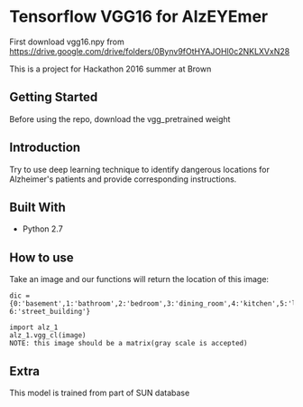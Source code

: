 # Tensorflow VGG16 for AlzEYEmer
First download vgg16.npy from https://drive.google.com/drive/folders/0Bynv9fOtHYAJOHl0c2NKLXVxN28 

This is a project for Hackathon 2016 summer at Brown

## Getting Started
Before using the repo, download the vgg_pretrained weight 

## Introduction 
Try to use deep learning technique to identify dangerous locations for Alzheimer's patients and provide corresponding instructions.

## Built With

* Python 2.7

## How to use 
Take an image and our functions will return the location of this image:   
```
dic = {0:'basement',1:'bathroom',2:'bedroom',3:'dining_room',4:'kitchen',5:'living_room', 6:'street_building'}
```
```
import alz_1
alz_1.vgg_cl(image)
NOTE: this image should be a matrix(gray scale is accepted)
```

## Extra
This model is trained from part of SUN database


